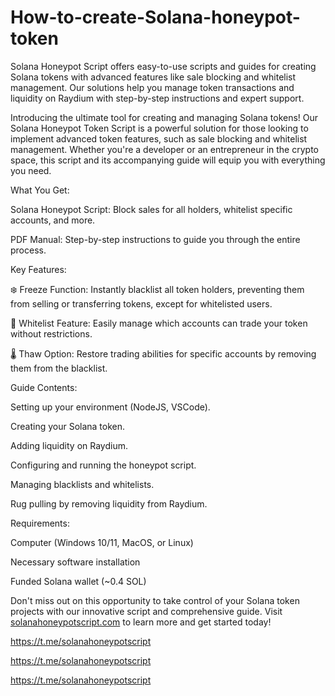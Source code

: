 # How-to-create-Solana-honeypot-token
Solana Honeypot Script offers easy-to-use scripts and guides for creating Solana tokens with advanced features like sale blocking and whitelist management. Our solutions help you manage token transactions and liquidity on Raydium with step-by-step instructions and expert support. 

Introducing the ultimate tool for creating and managing Solana tokens! Our Solana Honeypot Token Script is a powerful solution for those looking to implement advanced token features, such as sale blocking and whitelist management. Whether you're a developer or an entrepreneur in the crypto space, this script and its accompanying guide will equip you with everything you need.

What You Get:

Solana Honeypot Script: Block sales for all holders, whitelist specific accounts, and more.

PDF Manual: Step-by-step instructions to guide you through the entire process.

Key Features:

❄️ Freeze Function: Instantly blacklist all token holders, preventing them from selling or transferring tokens, except for whitelisted users.

📄 Whitelist Feature: Easily manage which accounts can trade your token without restrictions.

🌡 Thaw Option: Restore trading abilities for specific accounts by removing them from the blacklist.


Guide Contents:


Setting up your environment (NodeJS, VSCode).

Creating your Solana token.

Adding liquidity on Raydium.

Configuring and running the honeypot script.

Managing blacklists and whitelists.

Rug pulling by removing liquidity from Raydium.


Requirements:


Computer (Windows 10/11, MacOS, or Linux)

Necessary software installation

Funded Solana wallet (~0.4 SOL)

Don't miss out on this opportunity to take control of your Solana token projects with our innovative script and comprehensive guide. Visit [solanahoneypotscript.com](http://solanahoneypotscript.com) to learn more and get started today!

https://t.me/solanahoneypotscript

https://t.me/solanahoneypotscript

https://t.me/solanahoneypotscript
